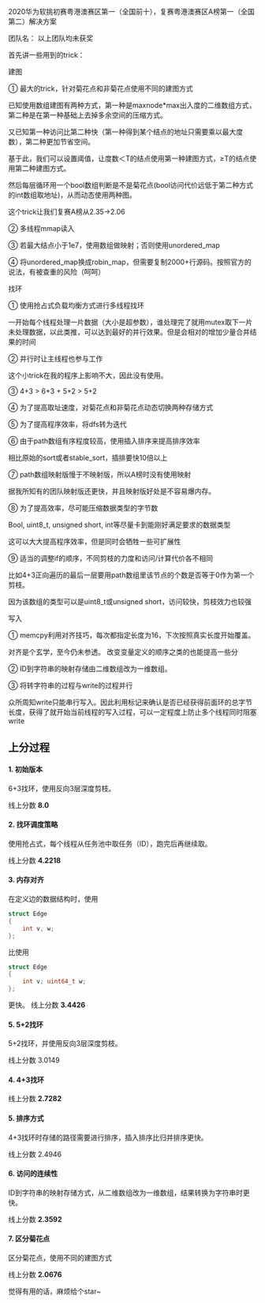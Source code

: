 2020华为软挑初赛粤港澳赛区第一（全国前十），复赛粤港澳赛区A榜第一（全国第二）解决方案

团队名： 以上团队均未获奖

首先讲一些用到的trick：

建图

① 最大的trick，针对菊花点和非菊花点使用不同的建图方式

已知使用数组建图有两种方式，第一种是maxnode*max出入度的二维数组方式，第二种是在第一种基础上去掉多余空间的压缩方式。

又已知第一种访问比第二种快（第一种得到某个结点的地址只需要乘以最大度数），第二种更加节省空间。 

基于此，我们可以设置阈值，让度数＜T的结点使用第一种建图方式，≥T的结点使用第二种建图方式。

然后每层循环用一个bool数组判断是不是菊花点(bool访问代价远低于第二种方式的int数组取地址)，从而动态使用两种图。

这个trick让我们复赛A榜从2.35->2.06

② 多线程mmap读入

③ 若最大结点小于1e7，使用数组做映射；否则使用unordered_map

④ 将unordered_map换成robin_map，但需要复制2000+行源码。按照官方的说法，有被查重的风险（呵呵）


找环

① 使用抢占式负载均衡方式进行多线程找环

一开始每个线程处理一片数据（大小是超参数），谁处理完了就用mutex取下一片未处理数据，以此类推，可以达到最好的并行效果。但是会相对的增加少量合并结果的时间

② 并行时让主线程也参与工作

这个小trick在我的程序上影响不大，因此没有使用。

③ 4+3 > 6+3 + 5+2 > 5+2

④ 为了提高取址速度，对菊花点和非菊花点动态切换两种存储方式

⑤ 为了提高程序效率，将dfs转为迭代

⑥ 由于path数组有序程度较高，使用插入排序来提高排序效率

相比原始的sort或者stable_sort，插排要快10倍以上

⑦ path数组映射版慢于不映射版，所以A榜时没有使用映射

据我所知有的团队映射版还更快，并且映射版好处是不容易爆内存。

⑧ 为了提高效率，尽可能压缩数据类型的字节数

Bool, uint8_t, unsigned short, int等尽量卡到能刚好满足要求的数据类型

这可以大大提高程序效率，但是同时会牺牲一些可扩展性

⑨ 适当的调整if的顺序，不同剪枝的力度和访问/计算代价各不相同

比如4+3正向遍历的最后一层要用path数组里该节点的个数是否等于0作为第一个剪枝。

因为该数组的类型可以是uint8_t或unsigned short，访问较快，剪枝效力也较强


写入

① memcpy利用对齐技巧，每次都指定长度为16，下次按照真实长度开始覆盖。

对齐是个玄学，至今仍未参透。 改变变量定义的顺序之类的也能提高一些分

② ID到字符串的映射存储由二维数组改为一维数组。

③ 将转字符串的过程与write的过程并行

众所周知write只能串行写入。因此利用标记来确认是否已经获得前面环的总字节长度，获得了就开始当前线程的写入过程，可以一定程度上防止多个线程同时阻塞write


## 上分过程

#### 1. 初始版本

6+3找环，使用反向3层深度剪枝。

线上分数 **8.0**

#### 2. 找环调度策略

使用抢占式，每个线程从任务池中取任务（ID），跑完后再继续取。

线上分数 **4.2218**

#### 3. 内存对齐

在定义边的数据结构时，使用

```c
struct Edge
{
    int v, w;
};
```
比使用
```c
struct Edge
{
    int v; uint64_t w;
};
```
更快。
线上分数 **3.4426**

#### 5. 5+2找环

5+2找环，并使用反向3层深度剪枝。

线上分数 3.0149

#### 4. 4+3找环

线上分数 **2.7282**

#### 5. 排序方式

4+3找环时存储的路径需要进行排序，插入排序比归并排序更快。

线上分数 2.4946

#### 6. 访问的连续性

ID到字符串的映射存储方式，从二维数组改为一维数组，结果转换为字符串时更快。

线上分数 **2.3592**

#### 7. 区分菊花点

区分菊花点，使用不同的建图方式

线上分数 **2.0676**

觉得有用的话，麻烦给个star~